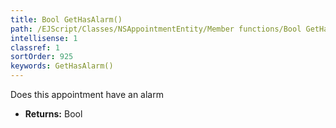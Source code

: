 ```yaml
---
title: Bool GetHasAlarm()
path: /EJScript/Classes/NSAppointmentEntity/Member functions/Bool GetHasAlarm()
intellisense: 1
classref: 1
sortOrder: 925
keywords: GetHasAlarm()
---
```



Does this appointment have an alarm



* **Returns:** Bool



